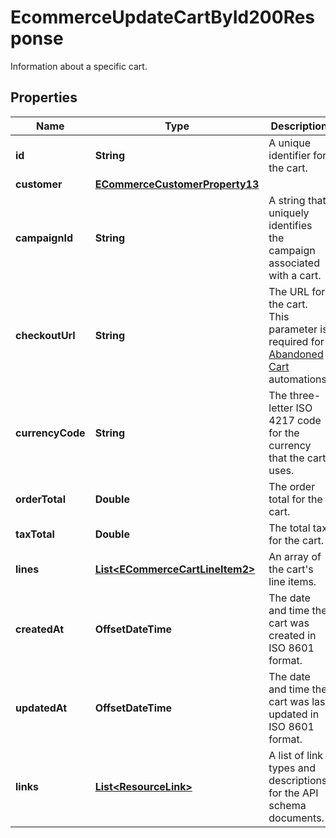 

# EcommerceUpdateCartById200Response

Information about a specific cart.

## Properties

| Name | Type | Description | Notes |
|------------ | ------------- | ------------- | -------------|
|**id** | **String** | A unique identifier for the cart. |  [optional] [readonly] |
|**customer** | [**ECommerceCustomerProperty13**](ECommerceCustomerProperty13.md) |  |  [optional] |
|**campaignId** | **String** | A string that uniquely identifies the campaign associated with a cart. |  [optional] |
|**checkoutUrl** | **String** | The URL for the cart. This parameter is required for [Abandoned Cart](https://mailchimp.com/help/create-an-abandoned-cart-email/) automations. |  [optional] |
|**currencyCode** | **String** | The three-letter ISO 4217 code for the currency that the cart uses. |  [optional] |
|**orderTotal** | **Double** | The order total for the cart. |  [optional] |
|**taxTotal** | **Double** | The total tax for the cart. |  [optional] |
|**lines** | [**List&lt;ECommerceCartLineItem2&gt;**](ECommerceCartLineItem2.md) | An array of the cart&#39;s line items. |  [optional] |
|**createdAt** | **OffsetDateTime** | The date and time the cart was created in ISO 8601 format. |  [optional] [readonly] |
|**updatedAt** | **OffsetDateTime** | The date and time the cart was last updated in ISO 8601 format. |  [optional] [readonly] |
|**links** | [**List&lt;ResourceLink&gt;**](ResourceLink.md) | A list of link types and descriptions for the API schema documents. |  [optional] [readonly] |



